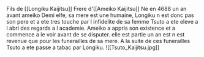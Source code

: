 Fils de [[Longiku Kaijitsu]]
Frere d'[[Ameiko Kaijitsu]]
Ne en 4688 un an avant ameiko
Demi elfe, sa mere est une humaine, Longiku n est donc pas son pere et a ete tres touche par l infidelite de sa femme
Tsuto a ete eleve a l abri des regards a l academie. Ameiko a appris son existence et a commence a le voir avant de se disputer. elle est partie un an est n est revenue que pour les funerailles de sa mere.
A la suite de ces funerailles Tsuto a ete passe a tabac par Longiku.
![[Tsuto_Kaijitsu.jpg]]